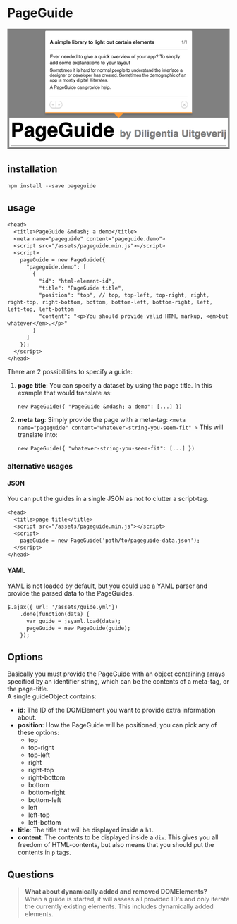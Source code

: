 # PageGuide

![PageGuide](https://github.com/Diligentia-Uitgeverij/pageguide/blob/master/pageguide.png)

## installation
```
npm install --save pageguide
```

## usage
```
<head>
  <title>PageGuide &mdash; a demo</title>
  <meta name="pageguide" content="pageguide.demo">
  <script src="/assets/pageguide.min.js"></script>
  <script>
    pageGuide = new PageGuide({
      "pageguide.demo": [
        {
          "id": "html-element-id",
          "title": "PageGuide title",
          "position": "top", // top, top-left, top-right, right, right-top, right-bottom, bottom, bottom-left, bottom-right, left, left-top, left-bottom
          "content": "<p>You should provide valid HTML markup, <em>but whatever</em>.</p>"
        }
      ]
    });
  </script>
</head>
```

There are 2 possibilities to specify a guide:

1. **page title**: You can specify a dataset by using the page title. In this example that would translate as:
    ```
    new PageGuide({ "PageGuide &mdash; a demo": [...] })
    ```
2. **meta tag**: Simply provide the page with a meta-tag: `<meta name="pageguide" content="whatever-string-you-seem-fit" >`
    This will translate into:
    ```
    new PageGuide({ "whatever-string-you-seem-fit": [...] })
    ```

### alternative usages
#### JSON
You can put the guides in a single JSON as not to clutter a script-tag.
```
<head>
  <title>page title</title>
  <script src="/assets/pageguide.min.js"></script>
  <script>
    pageGuide = new PageGuide('path/to/pageguide-data.json');
  </script>
</head>
```

#### YAML
YAML is not loaded by default, but you could use a YAML parser and provide the parsed data to the PageGuides.

```
$.ajax({ url: '/assets/guide.yml'})
    .done(function(data) {
      var guide = jsyaml.load(data);
      pageGuide = new PageGuide(guide);
    });
```

## Options
Basically you must provide the PageGuide with an object containing arrays specified by an identifier string, which can 
be the contents of a meta-tag, or the page-title.    
A single guideObject contains:

- **id**: The ID of the DOMElement you want to provide extra information about.
- **position**: How the PageGuide will be positioned, you can pick any of these options:
  - top
  - top-right
  - top-left
  - right
  - right-top
  - right-bottom
  - bottom
  - bottom-right
  - bottom-left
  - left
  - left-top
  - left-bottom
- **title**: The title that will be displayed inside a `h1`.
- **content**: The contents to be displayed inside a `div`. This gives you all freedom of HTML-contents, but also means 
that you should put the contents in `p` tags.

## Questions

> **What about dynamically added and removed DOMElements?**    
> When a guide is started, it will assess all provided ID's and only iterate the currently existing elements. This 
> includes dynamically added elements.